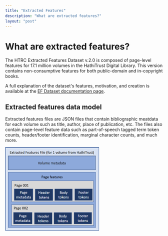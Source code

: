 ```yaml
---
title: "Extracted Features"
description: "What are extracted features?"
layout: "post"
---
```


# What are extracted features?

The HTRC Extracted Features Dataset v.2.0 is composed of page-level features for 17.1 million volumes in the HathiTrust Digital Library. This version contains non-consumptive features for both public-domain and in-copyright books.

A full explanation of the dataset's features, motivation, and creation is available at the [EF Dataset documentation page](https://htrc.atlassian.net/wiki/spaces/COM/pages/43295914/Extracted+Features+v.2.0).

## Extracted features data model

Extracted features files are JSON files that contain bibliographic meatdata for each volume such as title, author, place of publication, etc. The files also contain page-level feature data such as part-of-speech tagged term token counts, header/footer identification, marginal character counts, and much more.

<img src="images/efmodel.png" alt="select workset" width="300"/>
